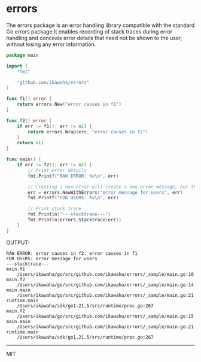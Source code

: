 errors
===

The errors package is an error handling library compatible with the standard Go errors package.It enables recording of stack traces during error handling and conceals error details that need not be shown to the user, without losing any error information.

```go
package main

import (
	"fmt"

	"github.com/ikawaha/errors"
)

func f1() error {
	return errors.New("error causes in f1")
}

func f2() error {
	if err := f1(); err != nil {
		return errors.Wrap(err, "error causes in f2")
	}
	return nil
}

func main() {
	if err := f2(); err != nil {
		// Print error details
		fmt.Printf("RAW ERROR: %v\n", err)

		// Creating a new error will create a new error message, but the information about the previous error will not be lost.
		err = errors.NewWithErrors("error message for users", err)
		fmt.Printf("FOR USERS: %v\n", err)

		// Print stack trace
		fmt.Println("---stacktrace---")
		fmt.Println(errors.Stacktrace(err))
	}
}
```
OUTPUT:
```
RAW ERROR: error causes in f2: error causes in f1
FOR USERS: error message for users
---stacktrace---
main.f1
	/Users/ikawaha/go/src/github.com/ikawaha/errors/_sample/main.go:10
main.f2
	/Users/ikawaha/go/src/github.com/ikawaha/errors/_sample/main.go:14
main.main
	/Users/ikawaha/go/src/github.com/ikawaha/errors/_sample/main.go:21
runtime.main
	/Users/ikawaha/sdk/go1.21.5/src/runtime/proc.go:267
main.f2
	/Users/ikawaha/go/src/github.com/ikawaha/errors/_sample/main.go:15
main.main
	/Users/ikawaha/go/src/github.com/ikawaha/errors/_sample/main.go:21
runtime.main
	/Users/ikawaha/sdk/go1.21.5/src/runtime/proc.go:267
```
---
MIT